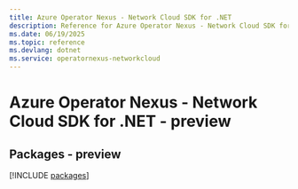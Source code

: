 ```yaml
---
title: Azure Operator Nexus - Network Cloud SDK for .NET
description: Reference for Azure Operator Nexus - Network Cloud SDK for .NET
ms.date: 06/19/2025
ms.topic: reference
ms.devlang: dotnet
ms.service: operatornexus-networkcloud
---
```

# Azure Operator Nexus - Network Cloud SDK for .NET - preview
## Packages - preview
[!INCLUDE [packages](operator-nexus---network-cloud-index.md)]